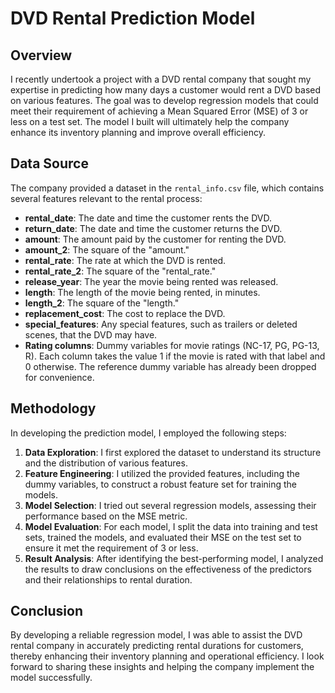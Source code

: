 # DVD Rental Prediction Model  

## Overview  

I recently undertook a project with a DVD rental company that sought my expertise in predicting how many days a customer would rent a DVD based on various features. The goal was to develop regression models that could meet their requirement of achieving a Mean Squared Error (MSE) of 3 or less on a test set. The model I built will ultimately help the company enhance its inventory planning and improve overall efficiency.  

## Data Source  

The company provided a dataset in the `rental_info.csv` file, which contains several features relevant to the rental process:  

- **rental_date**: The date and time the customer rents the DVD.  
- **return_date**: The date and time the customer returns the DVD.  
- **amount**: The amount paid by the customer for renting the DVD.  
- **amount_2**: The square of the "amount."  
- **rental_rate**: The rate at which the DVD is rented.  
- **rental_rate_2**: The square of the "rental_rate."  
- **release_year**: The year the movie being rented was released.  
- **length**: The length of the movie being rented, in minutes.  
- **length_2**: The square of the "length."  
- **replacement_cost**: The cost to replace the DVD.  
- **special_features**: Any special features, such as trailers or deleted scenes, that the DVD may have.  
- **Rating columns**: Dummy variables for movie ratings (NC-17, PG, PG-13, R). Each column takes the value 1 if the movie is rated with that label and 0 otherwise. The reference dummy variable has already been dropped for convenience.  

## Methodology  

In developing the prediction model, I employed the following steps:  

1. **Data Exploration**: I first explored the dataset to understand its structure and the distribution of various features.  
2. **Feature Engineering**: I utilized the provided features, including the dummy variables, to construct a robust feature set for training the models.  
3. **Model Selection**: I tried out several regression models, assessing their performance based on the MSE metric.  
4. **Model Evaluation**: For each model, I split the data into training and test sets, trained the models, and evaluated their MSE on the test set to ensure it met the requirement of 3 or less.  
5. **Result Analysis**: After identifying the best-performing model, I analyzed the results to draw conclusions on the effectiveness of the predictors and their relationships to rental duration.  

## Conclusion  

By developing a reliable regression model, I was able to assist the DVD rental company in accurately predicting rental durations for customers, thereby enhancing their inventory planning and operational efficiency. I look forward to sharing these insights and helping the company implement the model successfully.
